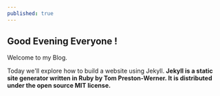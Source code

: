 ```yaml
---
published: true
---
```

## Good Evening Everyone !

Welcome to my Blog.

Today we'll explore how to build a website using Jekyll.
**Jekyll is a static site generator written in Ruby by Tom Preston-Werner. It is distributed under the open source MIT license.**
